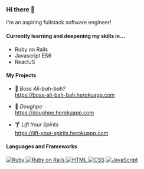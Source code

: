 ### Hi there 👋

I'm an aspiring fullstack software engineer!

#### Currently learning and deepening my skills in...
- Ruby on Rails
- Javascript ES6
- ReactJS

#### My Projects
- :construction_worker: *Boss Ali-bah-bah?*  
https://boss-ali-bah-bah.herokuapp.com

- :bread: *Doughpe*  
https://doughpe.herokuapp.com

- :cocktail: *Lift Your Spirits*  
https://lift-your-spirits.herokuapp.com

#### Languages and Frameworks
<a href="https://www.ruby-lang.org/en/">
  <img alt="Ruby" src="https://img.shields.io/badge/Ruby-CC342D?logo=ruby&logoColor=white&style=for-the-badge" />
</a>
<a href="https://rubyonrails.org/">
  <img alt="Ruby on Rails" src="https://img.shields.io/badge/Rails-CC0000?logo=ruby-on-rails&logoColor=white&style=for-the-badge" />
</a>
<a href="https://www.w3.org/html/">
  <img alt="HTML" src="https://img.shields.io/badge/HTML-E34F26?logo=html5&logoColor=white&style=for-the-badge" />
</a>
<a href="https://www.w3.org/Style/CSS/Overview.en.html"><img alt="CSS" src="https://img.shields.io/badge/CSS-1572B6?logo=css3&logoColor=white&style=for-the-badge" /></a>
<a href="https://developer.mozilla.org/en-US/docs/Web/javascript">
  <img alt="JavaScript" src="https://img.shields.io/badge/JavaScript-F7DF1E?logo=javascript&logoColor=white&style=for-the-badge" />
</a>
